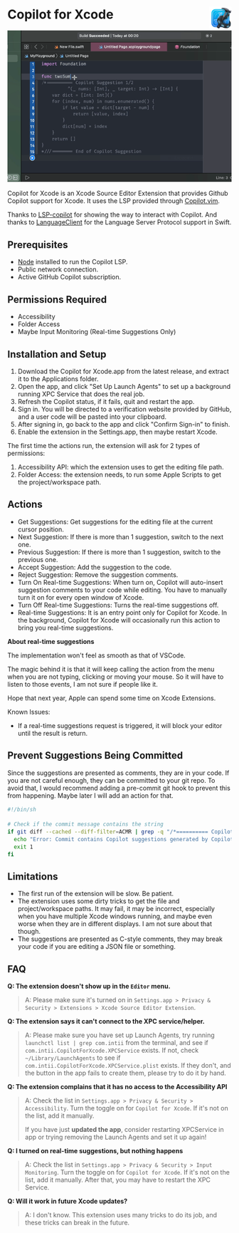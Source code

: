 # Copilot for Xcode <img alt="Logo" src="/AppIcon.png" align="right" height="50">

![ScreenRecording](/ScreenRecording.gif)

Copilot for Xcode is an Xcode Source Editor Extension that provides Github Copilot support for Xcode. It uses the LSP provided through [Copilot.vim](https://github.com/github/copilot.vim/tree/release/copilot/dist).

Thanks to [LSP-copilot](https://github.com/TerminalFi/LSP-copilot) for showing the way to interact with Copilot. And thanks to [LanguageClient](https://github.com/ChimeHQ/LanguageClient) for the Language Server Protocol support in Swift.

## Prerequisites

- [Node](https://nodejs.org/) installed to run the Copilot LSP.
- Public network connection.
- Active GitHub Copilot subscription.  

## Permissions Required

- Accessibility
- Folder Access
- Maybe Input Monitoring (Real-time Suggestions Only)

## Installation and Setup

1. Download the Copilot for Xcode.app from the latest release, and extract it to the Applications folder.
2. Open the app, and click "Set Up Launch Agents" to set up a background running XPC Service that does the real job.
3. Refresh the Copilot status, if it fails, quit and restart the app. 
4. Sign in. You will be directed to a verification website provided by GitHub, and a user code will be pasted into your clipboard.
5. After signing in, go back to the app and click "Confirm Sign-in" to finish.
5. Enable the extension in the Settings.app, then maybe restart Xcode.

The first time the actions run, the extension will ask for 2 types of permissions:
1. Accessibility API: which the extension uses to get the editing file path.
2. Folder Access: the extension needs, to run some Apple Scripts to get the project/workspace path. 

## Actions

- Get Suggestions: Get suggestions for the editing file at the current cursor position.
- Next Suggestion: If there is more than 1 suggestion, switch to the next one.
- Previous Suggestion: If there is more than 1 suggestion, switch to the previous one.
- Accept Suggestion: Add the suggestion to the code.
- Reject Suggestion: Remove the suggestion comments.
- Turn On Real-time Suggestions: When turn on, Copilot will auto-insert suggestion comments to your code while editing. You have to manually turn it on for every open window of Xcode.
- Turn Off Real-time Suggestions: Turns the real-time suggestions off.
- Real-time Suggestions: It is an entry point only for Copilot for Xcode. In the background, Copilot for Xcode will occasionally run this action to bring you real-time suggestions. 

**About real-time suggestions**

The implementation won't feel as smooth as that of VSCode.

The magic behind it is that it will keep calling the action from the menu when you are not typing, clicking or moving your mouse. So it will have to listen to those events, I am not sure if people like it.

Hope that next year, Apple can spend some time on Xcode Extensions.  

Known Issues: 

- If a real-time suggestions request is triggered, it will block your editor until the result is return. 

## Prevent Suggestions Being Committed

Since the suggestions are presented as comments, they are in your code. If you are not careful enough, they can be committed to your git repo. To avoid that, I would recommend adding a pre-commit git hook to prevent this from happening. Maybe later I will add an action for that.

```sh
#!/bin/sh

# Check if the commit message contains the string
if git diff --cached --diff-filter=ACMR | grep -q "/*========== Copilot Suggestion"; then
  echo "Error: Commit contains Copilot suggestions generated by Copilot for Xcode."
  exit 1
fi
```

## Limitations

- The first run of the extension will be slow. Be patient.
- The extension uses some dirty tricks to get the file and project/workspace paths. It may fail, it may be incorrect, especially when you have multiple Xcode windows running, and maybe even worse when they are in different displays. I am not sure about that though.
- The suggestions are presented as C-style comments, they may break your code if you are editing a JSON file or something.

## FAQ

**Q: The extension doesn't show up in the `Editor` menu.**

> A: Please make sure it's turned on in `Settings.app > Privacy & Security > Extensions > Xcode Source Editor Extension`.

**Q: The extension says it can't connect to the XPC service/helper.**

> A: Please make sure you have set up Launch Agents, try running `launchctl list | grep com.intii` from the terminal, and see if `com.intii.CopilotForXcode.XPCService` exists. If not, check `~/Library/LaunchAgents` to see if `com.intii.CopilotForXcode.XPCService.plist` exists. If they don't, and the button in the app fails to create them, please try to do it by hand.

**Q: The extension complains that it has no access to the Accessibility API**

> A: Check the list in `Settings.app > Privacy & Security > Accessibility`. Turn the toggle on for `Copilot for Xcode`. If it's not on the list, add it manually.
>  
> If you have just **updated the app**, consider restarting XPCService in app or trying removing the Launch Agents and set it up again!

**Q: I turned on real-time suggestions, but nothing happens**

> A: Check the list in `Settings.app > Privacy & Security > Input Monitoring`. Turn the toggle on for `Copilot for Xcode`. If it's not on the list, add it manually. After that, you may have to restart the XPC Service.

**Q: Will it work in future Xcode updates?**

> A: I don't know. This extension uses many tricks to do its job, and these tricks can break in the future. 
